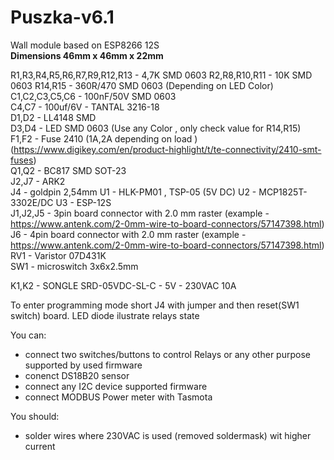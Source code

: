 # Puszka-v6.1  
Wall module based on ESP8266 12S  
**Dimensions 46mm x 46mm x 22mm**  

R1,R3,R4,R5,R6,R7,R9,R12,R13 - 4,7K SMD 0603 
R2,R8,R10,R11 - 10K SMD 0603 
R14,R15 - 360R/470 SMD 0603 (Depending on LED Color)  
C1,C2,C3,C5,C6 - 100nF/50V SMD 0603  
C4,C7 - 100uf/6V - TANTAL 3216-18  
D1,D2 - LL4148 SMD  
D3,D4 - LED SMD 0603  (Use any Color , only check value for R14,R15)  
F1,F2 - Fuse 2410 (1A,2A depending on load ) (https://www.digikey.com/en/product-highlight/t/te-connectivity/2410-smt-fuses)  
Q1,Q2 - BC817 SMD  SOT-23  
J2,J7 - ARK2  
J4 - goldpin 2,54mm
U1 - HLK-PM01 , TSP-05  (5V DC) 
U2 - MCP1825T-3302E/DC 
U3 - ESP-12S  
J1,J2,J5 - 3pin board connector with 2.0 mm raster (example - https://www.antenk.com/2-0mm-wire-to-board-connectors/57147398.html)
J6 - 4pin board connector with 2.0 mm raster (example - https://www.antenk.com/2-0mm-wire-to-board-connectors/57147398.html)
RV1 - Varistor 07D431K  
SW1 - microswitch 3x6x2.5mm  


K1,K2 - SONGLE SRD-05VDC-SL-C - 5V - 230VAC 10A
 
 
 
To enter programming mode short J4 with jumper and then reset(SW1 switch) board. LED diode ilustrate relays state

You can:
 - connect two switches/buttons to control Relays or any other purpose supported by used firmware
 - conenct DS18B20 sensor
 - connect any I2C device supported firmware
 - connect MODBUS Power meter with Tasmota
 
You should:
- solder wires where 230VAC is used (removed soldermask) wit higher current
